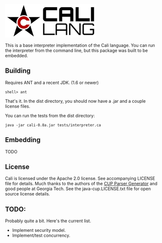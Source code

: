 ![alt tag](cali.lang.base/docs/img/logo.png)

This is a base interpreter implementation of the Cali language. You can run the interpreter from the command line, but this package was built to be embedded.

## Building
Requires ANT and a recent JDK. (1.6 or newer)

```
shell> ant
```

That's it. In the dist directory, you should now have a .jar and a couple license files.

You can run the tests from the dist directory:
```
java -jar cali-0.8a.jar tests/interpreter.ca
```


## Embedding
TODO

## License
Cali is licensed under the Apache 2.0 license. See accompanying LICENSE file for details. Much thanks to the authors of the [CUP Parser Generator](http://www2.cs.tum.edu/projects/cup/install.php) and good people at Georgia Tech. See the java-cup.LICENSE.txt file for open source license details.

## TODO:
Probably quite a bit. Here's the current list.
* Implement security model.
* Implement/test concurrency.
